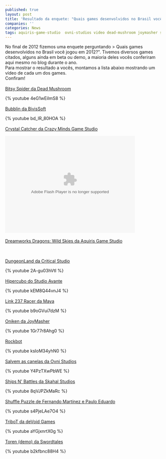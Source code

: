 ```yaml
---
published: true
layout: post
title: 'Resultado da enquete: "Quais games desenvolvidos no Brasil você jogou em 2012?"'
companies: ''
categories: News
tags: aquiris-game-studio  ovni-studios video dead-mushroom joymasher swordtales demo devoid-games skahal-studios studio-avante bivissoft
---
```

No final de 2012 fizemos uma enquete perguntando > Quais games desenvolvidos no Brasil voc&#234; jogou em 2012?&quot;. Tivemos diversos games citados, alguns ainda em beta ou demo, a maioria deles voc&#234;s conferiram aqui mesmo no blog durante o ano.
<br /> Para mostrar o resultado a voc&#234;s, montamos a lista abaixo mostrando um v&#237;deo de cada um dos games.  
Confiram!
<br /> <br /> <a href="http://jogosdaqui.blog.uol.com.br/arch2012-12-01_2012-12-31.html#2012_12-05_18_55_07-154784552-0" target="_blank">Bitsy Spider da Dead Mushroom</a>

{% youtube 4eG1wEilmS8 %}
<br /> <br /> <a href="http://jogosdaqui.blog.uol.com.br/arch2012-10-01_2012-10-31.html#2012_10-17_19_05_36-154784552-0" target="_blank">Bubblin da BivisSoft</a>

{% youtube bd_IR_80HOA %}
<br /> <br /> <a href="http://jogosdaqui.blog.uol.com.br/arch2012-10-01_2012-10-31.html#2012_10-30_22_16_01-154784552-0" target="_blank">Crystal Catcher da Crazy Minds Game Studio</a>

<object classid="clsid:d27cdb6e-ae6d-11cf-96b8-444553540000" width="420" height="315" codebase="http://download.macromedia.com/pub/shockwave/cabs/flash/swflash.cab#version=6,0,40,0"><param name="allowFullScreen" value="true" /><param name="allowscriptaccess" value="always" /><embed type="application/x-shockwave-flash" width="420" height="315" allowscriptaccess="always" allowfullscreen="true" /></object>
<br /> <br /> <a href="http://cartoonnetwork.com/wild-skies/" target="_blank">Dreamworks Dragons: Wild Skies da Aquiris Game Studio</a>

<br /> <br /> <a href="http://www.criticalstudio.com.br/" target="_blank">DungeonLand da Critical Studio</a>

{% youtube 2A-gu03hVtI %}
<br /> <br /> <a href="http://jogosdaqui.blog.uol.com.br/arch2012-08-01_2012-08-31.html" target="_blank">Hipercubo do Studio Avante</a>

{% youtube kEM8Q44vnJ4 %}
<br /> <br /> <a href="http://labs.maya.im/2012/02/bradesco-lanca-game-desenvolvido-pela-maya/" target="_blank">Link 237 Racer da Maya</a>

{% youtube b9oGVui7dzM %}
<br /> <br /> <a href="http://jogosdaqui.blog.uol.com.br/arch2012-12-01_2012-12-31.html#2012_12-13_18_02_19-154784552-0" target="_blank">Oniken da JoyMasher</a>

{% youtube 1Gr77r8Ahg0 %}
<br /> <br /> <a href="http://rockbot.upperland.net/" target="_blank">Rockbot</a>

{% youtube ksIoM34yhN0 %}
<br /> <br /> <a href="http://ovnistudios.com/salvemascanelas" target="_blank">Salvem as canelas da Ovni Studios</a>

{% youtube Y4PzTXwPbWE %}
<br /> <br /> <a href="http://skahal.com/ships-n-battles" target="_blank">Ships N' Battles da Skahal Studios</a>

{% youtube 8qVJPZkMaRc %}
<br /> <br /> <a href="http://jogosdaqui.blog.uol.com.br/arch2012-10-01_2012-10-31.html#2012_10-11_08_42_06-154784552-0" target="_blank">Shuffle Puzzle de Fernando Mart&#237;nez e Paulo Eduardo</a>

{% youtube s4PjeLAe7O4 %}
<br /> <br /> <a href="http://itunes.apple.com/br/app/tribot/id576450370?mt=8" target="_blank">TriboT da deVoid Games</a>

{% youtube aYGjxnrtX0g %}
<br /> <br /> <a href="http://toren-game.com/" target="_blank">Toren (demo) da Swordtales</a>

{% youtube b2kfbnc88H4 %}
